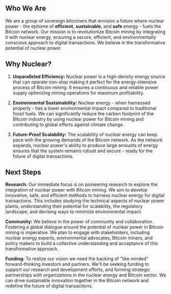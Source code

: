 ## Who We Are
We are a group of sovereign bitcoiners that envision a future where nuclear power - the epitome of **efficient**, **sustainable**, and **safe** energy - fuels the Bitcoin network. Our mission is to revolutionize Bitcoin mining by integrating it with nuclear energy, ensuring a secure, efficient, and environmentally conscious approach to digital transactions. We believe in the transformative potential of nuclear power.

## Why Nuclear?

1.  **Unparalleled Efficiency:**  Nuclear power is a high-density energy source that can operate non-stop making it perfect for the energy-intensive process of Bitcoin mining. It ensures a continuous and reliable power supply optimizing mining operations for maximum profitability.
    
2.  **Environmental Sustainability:**  Nuclear energy - when harnessed properly - has a lower environmental impact compared to traditional fossil fuels. We can significantly reduce the carbon footprint of the Bitcoin industry by using nuclear power for Bitcoin mining and contributing to global efforts against climate change.
    
3.  **Future-Proof Scalability:**  The scalability of nuclear energy can keep pace with the growing demands of the Bitcoin network. As the network expands, nuclear power's ability to produce large amounts of energy ensures that the system remains robust and secure - ready for the future of digital transactions.
 
## Next Steps
**Research:**  Our immediate focus is on pioneering research to explore the integration of nuclear power with Bitcoin mining. We aim to develop innovative, safe, and efficient methods to harness nuclear energy for digital transactions. This includes studying the technical aspects of nuclear power plants, understanding their potential for scalability, the regulatory landscape, and devising ways to minimize environmental impact.
    
**Community:**  We believe in the power of community and collaboration. Fostering a global dialogue around the potential of nuclear power in Bitcoin mining is imperative. We plan to engage with stakeholders, including nuclear energy experts, environmental advocates, Bitcoin miners, and policy makers to build a collective understanding and acceptance of this transformative approach.
    
**Funding:**  To realize our vision we need the backing of "like minded" forward-thinking investors and partners. We'll be seeking funding to support our research and development efforts, and forming strategic partnerships with organizations in the nuclear energy and Bitcoin sector. We can drive sustainable innovation together in the Bitcoin network and redefine the future of digital transactions.
